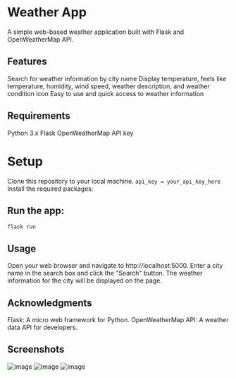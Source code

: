 # Weather App

A simple web-based weather application built with Flask and OpenWeatherMap API.

## Features
Search for weather information by city name
Display temperature, feels like temperature, humidity, wind speed, weather description, and weather condition icon
Easy to use and quick access to weather information
## Requirements
Python 3.x
Flask
OpenWeatherMap API key
# Setup
Clone this repository to your local machine.
```api_key = your_api_key_here```
Install the required packages:

## Run the app:
```flask run```

## Usage
Open your web browser and navigate to http://localhost:5000.
Enter a city name in the search box and click the "Search" button.
The weather information for the city will be displayed on the page.

## Acknowledgments
Flask: A micro web framework for Python.
OpenWeatherMap API: A weather data API for developers.

## Screenshots
![image](https://github.com/Shaan-d21/Weather-App/assets/112708936/b15f4011-0c27-45dc-b2b6-129472a9279c)
![image](https://github.com/Shaan-d21/Weather-App/assets/112708936/f0dd4544-7ea6-4999-8b90-1b3464c1a478)
![image](https://github.com/Shaan-d21/Weather-App/assets/112708936/c10778fc-1270-4325-85a0-2b7429baf5f7)
